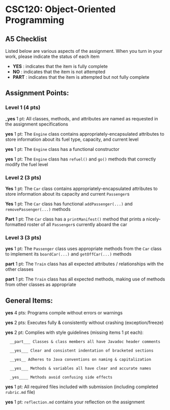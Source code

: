 # CSC120: Object-Oriented Programming
## A5 Checklist

Listed below are various aspects of the assignment.  When you turn in your work, please indicate the status of each item

- **YES** : indicates that the item is fully complete
- **NO** : indicates that the item is not attempted
- **PART** : indicates that the item is attempted but not fully complete


## Assignment Points:

### Level 1 (4 pts)

___yes__ 1 pt: All classes, methods, and attributes are named as requested in the assignment specifications

__yes__ 1 pt: The `Engine` class contains appropriately-encapsulated attributes to store information about its fuel type, capacity, and current level

__yes__ 1 pt: The `Engine` class has a functional constructor

__yes__ 1 pt: The `Engine` class has `refuel()` and `go()` methods that correctly modify the fuel level

### Level 2 (3 pts)

__Yes__ 1 pt: The `Car` class contains appropriately-encapsulated attributes to store information about its capacity and current `Passenger`s

__Yes__ 1 pt: The `Car` class has functional `addPassenger(...)` and `removePassenger(...)` methods

__Part__ 1 pt: The `Car` class has a `printManifest()` method that prints a nicely-formatted roster of all `Passenger`s currently aboard the car

### Level 3 (3 pts)

__yes__ 1 pt: The `Passenger` class uses appropriate methods from the `Car` class to implement its `boardCar(...)` and `getOffCar(...)` methods

__part__ 1 pt: The `Train` class has all expected attributes / relationships with the other classes

__part__ 1 pt: The `Train` class has all expected methods, making use of methods from other classes as appropriate


## General Items:

__yes__ 4 pts: Programs compile without errors or warnings

__yes__ 2 pts: Executes fully & consistently without crashing (exception/freeze)

__yes__ 2 pt: Complies with style guidelines (missing items 1 pt each):

      __part___ Classes & class members all have Javadoc header comments

      __yes___ Clear and consistent indentation of bracketed sections

      __yes__ Adheres to Java conventions on naming & capitalization

      __yes___ Methods & variables all have clear and accurate names

      _yes____ Methods avoid confusing side effects

__yes__ 1 pt: All required files included with submission (including completed `rubric.md` file)

__yes__ 1 pt: `reflection.md` contains your reflection on the assignment
